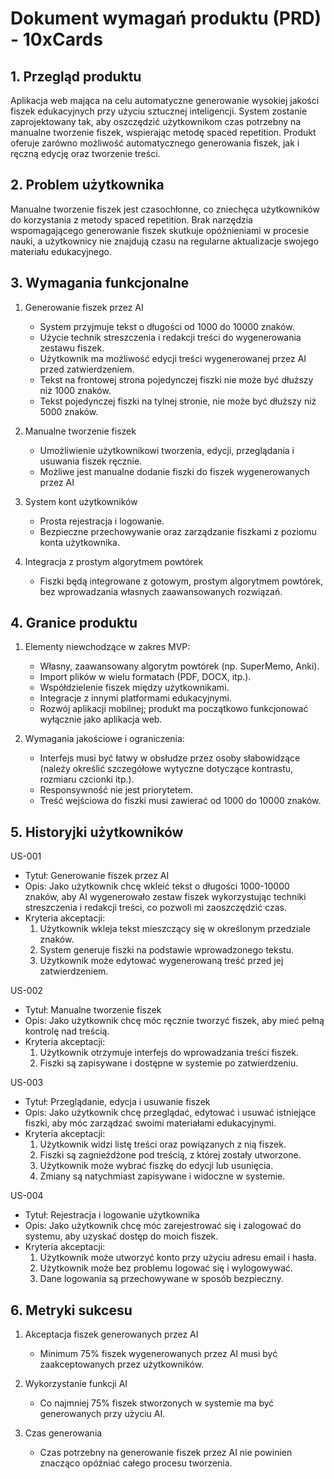 # Dokument wymagań produktu (PRD) - 10xCards

## 1. Przegląd produktu
Aplikacja web mająca na celu automatyczne generowanie wysokiej jakości fiszek edukacyjnych przy użyciu sztucznej inteligencji. System zostanie zaprojektowany tak, aby oszczędzić użytkownikom czas potrzebny na manualne tworzenie fiszek, wspierając metodę spaced repetition. Produkt oferuje zarówno możliwość automatycznego generowania fiszek, jak i ręczną edycję oraz tworzenie treści.

## 2. Problem użytkownika
Manualne tworzenie fiszek jest czasochłonne, co zniechęca użytkowników do korzystania z metody spaced repetition. Brak narzędzia wspomagającego generowanie fiszek skutkuje opóźnieniami w procesie nauki, a użytkownicy nie znajdują czasu na regularne aktualizacje swojego materiału edukacyjnego.

## 3. Wymagania funkcjonalne
1. Generowanie fiszek przez AI
   - System przyjmuje tekst o długości od 1000 do 10000 znaków.
   - Użycie technik streszczenia i redakcji treści do wygenerowania zestawu fiszek.
   - Użytkownik ma możliwość edycji treści wygenerowanej przez AI przed zatwierdzeniem.
   - Tekst na frontowej strona pojedynczej fiszki nie może być dłuższy niż 1000 znaków.
   - Tekst pojedynczej fiszki na tylnej stronie, nie może być dłuższy niż 5000 znaków.
   
2. Manualne tworzenie fiszek
   - Umożliwienie użytkownikowi tworzenia, edycji, przeglądania i usuwania fiszek ręcznie.
   - Możliwe jest manualne dodanie fiszki do fiszek wygenerowanych przez AI
   
3. System kont użytkowników
   - Prosta rejestracja i logowanie.
   - Bezpieczne przechowywanie oraz zarządzanie fiszkami z poziomu konta użytkownika.
   
4. Integracja z prostym algorytmem powtórek
   - Fiszki będą integrowane z gotowym, prostym algorytmem powtórek, bez wprowadzania własnych zaawansowanych rozwiązań.

## 4. Granice produktu
1. Elementy niewchodzące w zakres MVP:
   - Własny, zaawansowany algorytm powtórek (np. SuperMemo, Anki).
   - Import plików w wielu formatach (PDF, DOCX, itp.).
   - Współdzielenie fiszek między użytkownikami.
   - Integracje z innymi platformami edukacyjnymi.
   - Rozwój aplikacji mobilnej; produkt ma początkowo funkcjonować wyłącznie jako aplikacja web.
   
2. Wymagania jakościowe i ograniczenia:
   - Interfejs musi być łatwy w obsłudze przez osoby słabowidzące (należy określić szczegółowe wytyczne dotyczące kontrastu, rozmiaru czcionki itp.).
   - Responsywność nie jest priorytetem.
   - Treść wejściowa do fiszki musi zawierać od 1000 do 10000 znaków.

## 5. Historyjki użytkowników
US-001  
- Tytuł: Generowanie fiszek przez AI  
- Opis: Jako użytkownik chcę wkleić tekst o długości 1000-10000 znaków, aby AI wygenerowało zestaw fiszek wykorzystując techniki streszczenia i redakcji treści, co pozwoli mi zaoszczędzić czas.  
- Kryteria akceptacji:
  1. Użytkownik wkleja tekst mieszczący się w określonym przedziale znaków.
  2. System generuje fiszki na podstawie wprowadzonego tekstu.
  3. Użytkownik może edytować wygenerowaną treść przed jej zatwierdzeniem.

US-002  
- Tytuł: Manualne tworzenie fiszek  
- Opis: Jako użytkownik chcę móc ręcznie tworzyć fiszek, aby mieć pełną kontrolę nad treścią.  
- Kryteria akceptacji:
  1. Użytkownik otrzymuje interfejs do wprowadzania treści fiszek.
  2. Fiszki są zapisywane i dostępne w systemie po zatwierdzeniu.

US-003  
- Tytuł: Przeglądanie, edycja i usuwanie fiszek  
- Opis: Jako użytkownik chcę przeglądać, edytować i usuwać istniejące fiszki, aby móc zarządzać swoimi materiałami edukacyjnymi.  
- Kryteria akceptacji:
  1. Użytkownik widzi listę treści oraz powiązanych z nią fiszek.
  2. Fiszki są zagnieżdżone pod treścią, z której zostały utworzone.
  3. Użytkownik może wybrać fiszkę do edycji lub usunięcia.
  4. Zmiany są natychmiast zapisywane i widoczne w systemie.

US-004  
- Tytuł: Rejestracja i logowanie użytkownika  
- Opis: Jako użytkownik chcę móc zarejestrować się i zalogować do systemu, aby uzyskać dostęp do moich fiszek.  
- Kryteria akceptacji:
  1. Użytkownik może utworzyć konto przy użyciu adresu email i hasła.
  2. Użytkownik może bez problemu logować się i wylogowywać.
  3. Dane logowania są przechowywane w sposób bezpieczny.

## 6. Metryki sukcesu
1. Akceptacja fiszek generowanych przez AI
   - Minimum 75% fiszek wygenerowanych przez AI musi być zaakceptowanych przez użytkowników.
   
2. Wykorzystanie funkcji AI
   - Co najmniej 75% fiszek stworzonych w systemie ma być generowanych przy użyciu AI.
   
3. Czas generowania
   - Czas potrzebny na generowanie fiszek przez AI nie powinien znacząco opóźniać całego procesu tworzenia.
